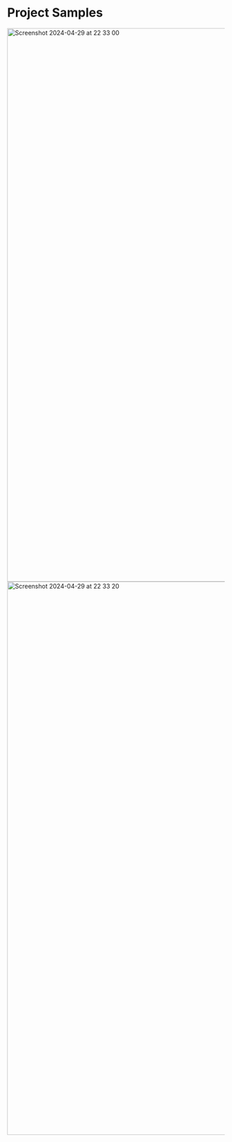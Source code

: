 # Project Samples

<img width="1280" alt="Screenshot 2024-04-29 at 22 33 00" src="https://github.com/sahita412/netflix-clone-app/assets/126781767/03861a88-712c-46c5-9c30-3af93223c186">

<img width="1280" alt="Screenshot 2024-04-29 at 22 33 20" src="https://github.com/sahita412/netflix-clone-app/assets/126781767/e2c24c7b-00cc-4a14-88a5-d0942b81b99a">
